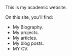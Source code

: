 
This is my academic website.

On this site, you'll find:

* My Biography.
* My projects.
* My articles.
* My blog posts.
* MY CV.
